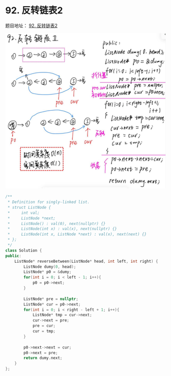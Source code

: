 # 92. 反转链表2

题目地址： [92. 反转链表2](https://leetcode.cn/problems/reverse-linked-list-ii/description/)

![alt text](../../../图片/0603-0605链表/92.反转链表2.png)

```c++
/**
 * Definition for singly-linked list.
 * struct ListNode {
 *     int val;
 *     ListNode *next;
 *     ListNode() : val(0), next(nullptr) {}
 *     ListNode(int x) : val(x), next(nullptr) {}
 *     ListNode(int x, ListNode *next) : val(x), next(next) {}
 * };
 */
class Solution {
public:
    ListNode* reverseBetween(ListNode* head, int left, int right) {
        ListNode dumy(0, head);
        ListNode* p0 = &dumy;
        for(int i = 0; i < left - 1; i++){
            p0 = p0->next;
        }

        ListNode* pre = nullptr;
        ListNode* cur = p0->next;
        for(int i = 0; i < right - left + 1; i++){
            ListNode* tmp = cur->next;
            cur->next = pre;
            pre = cur;
            cur = tmp;
        }

        p0->next->next = cur;
        p0->next = pre;
        return dumy.next;
    }
};
```